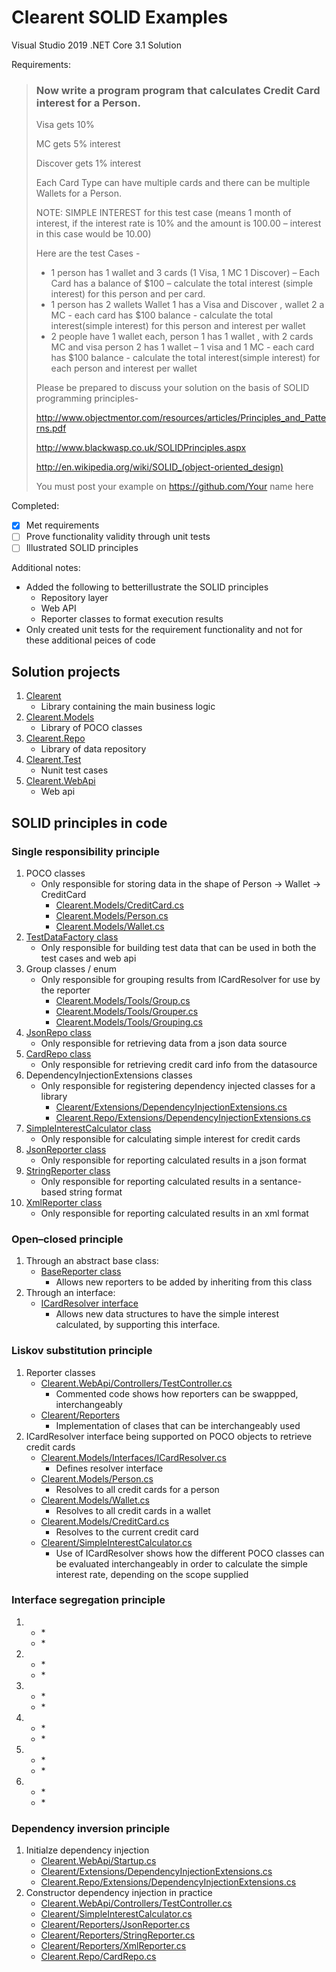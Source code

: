 # Clearent SOLID Examples

Visual Studio 2019 .NET Core 3.1 Solution

Requirements:
> ### Now write a program program that calculates Credit Card interest for a Person.  
>  
> Visa gets 10%
>  
> MC gets 5% interest
>  
> Discover gets 1% interest
>  
>  
> Each Card Type can have multiple cards and there can be multiple Wallets for a Person. 
>  
>  
> NOTE:  SIMPLE INTEREST for this test case (means 1 month of interest, if the interest rate is 10% and the amount is 100.00 – interest in this case would be 10.00) 
> 
>  
> Here are the test Cases - 
>  
> *	1 person has 1 wallet and 3 cards (1 Visa, 1 MC 1 Discover) – Each Card has a balance of $100 – calculate the total interest (simple interest) for this person and per card. 
> *	1 person has 2 wallets  Wallet 1 has a Visa and Discover , wallet 2 a MC -  each card has $100 balance - calculate the total interest(simple interest) for this person and interest per wallet
> *	2 people have 1 wallet each,  person 1 has 1 wallet , with 2 cards MC and visa person 2 has 1 wallet – 1 visa and 1 MC -  each card has $100 balance - calculate the total interest(simple interest) for each person and interest per wallet
> 
> Please be prepared to discuss your solution on the basis of SOLID programming principles-
> 
> http://www.objectmentor.com/resources/articles/Principles_and_Patterns.pdf 
> 
> http://www.blackwasp.co.uk/SOLIDPrinciples.aspx 
> 
> http://en.wikipedia.org/wiki/SOLID_(object-oriented_design) 
> 
> You must post your example on https://github.com/Your name here


Completed:

- [x] Met requirements
- [ ] Prove functionality validity through unit tests
- [ ] Illustrated SOLID principles

Additional notes:
   * Added the following to betterillustrate the SOLID principles
      * Repository layer
      * Web API
      * Reporter classes to format execution results
   * Only created unit tests for the requirement functionality and not for these additional peices of code


## Solution projects

1. [Clearent](https://github.com/JoelSkimoreMartin/Clearent/tree/master/Clearent)
    * Library containing the main business logic
1. [Clearent.Models](https://github.com/JoelSkimoreMartin/Clearent/tree/master/Clearent.Models)
    * Library of POCO classes
1. [Clearent.Repo](https://github.com/JoelSkimoreMartin/Clearent/tree/master/Clearent.Repo)
    * Library of data repository
1. [Clearent.Test](https://github.com/JoelSkimoreMartin/Clearent/tree/master/Clearent.Test)
    * Nunit test cases
1. [Clearent.WebApi](https://github.com/JoelSkimoreMartin/Clearent/tree/master/Clearent.WebApi)
   * Web api

## SOLID principles in code


### Single responsibility principle

1. POCO classes
    * Only responsible for storing data in the shape of Person -> Wallet -> CreditCard
        * [Clearent.Models/CreditCard.cs](https://github.com/JoelSkimoreMartin/Clearent/blob/master/Clearent.Models/CreditCard.cs)
        * [Clearent.Models/Person.cs](https://github.com/JoelSkimoreMartin/Clearent/blob/master/Clearent.Models/Person.cs)
        * [Clearent.Models/Wallet.cs](https://github.com/JoelSkimoreMartin/Clearent/blob/master/Clearent.Models/Wallet.cs)
1. [TestDataFactory class](https://github.com/JoelSkimoreMartin/Clearent/blob/master/Clearent.Models/Tools/TestDataFactory.cs)
    * Only responsible for building test data that can be used in both the test cases and web api
1. Group classes / enum
    * Only responsible for grouping results from ICardResolver for use by the reporter
        * [Clearent.Models/Tools/Group.cs](https://github.com/JoelSkimoreMartin/Clearent/blob/master/Clearent.Models/Tools/Group.cs)
        * [Clearent.Models/Tools/Grouper.cs](https://github.com/JoelSkimoreMartin/Clearent/blob/master/Clearent.Models/Tools/Grouper.cs)
        * [Clearent.Models/Tools/Grouping.cs](https://github.com/JoelSkimoreMartin/Clearent/blob/master/Clearent.Models/Tools/Grouping.cs)
1. [JsonRepo class](https://github.com/JoelSkimoreMartin/Clearent/blob/master/Clearent.Repo/JsonRepo.cs)
    * Only responsible for retrieving data from a json data source
1. [CardRepo class](https://github.com/JoelSkimoreMartin/Clearent/blob/master/Clearent.Repo/CardRepo.cs)
    * Only responsible for retrieving credit card info from the datasource
1. DependencyInjectionExtensions classes
    * Only responsible for registering dependency injected classes for a library
        * [Clearent/Extensions/DependencyInjectionExtensions.cs](https://github.com/JoelSkimoreMartin/Clearent/blob/master/Clearent/Extensions/DependencyInjectionExtensions.cs)
        * [Clearent.Repo/Extensions/DependencyInjectionExtensions.cs](https://github.com/JoelSkimoreMartin/Clearent/blob/master/Clearent.Repo/Extensions/DependencyInjectionExtensions.cs)
1. [SimpleInterestCalculator class](https://github.com/JoelSkimoreMartin/Clearent/blob/master/Clearent/SimpleInterestCalculator.cs)
    * Only responsible for calculating simple interest for credit cards
1. [JsonReporter class](https://github.com/JoelSkimoreMartin/Clearent/blob/master/Clearent/Reporters/JsonReporter.cs)
    * Only responsible for reporting calculated results in a json format
1. [StringReporter class](https://github.com/JoelSkimoreMartin/Clearent/blob/master/Clearent/Reporters/StringReporter.cs)
    * Only responsible for reporting calculated results in a sentance-based string format
1. [XmlReporter class](https://github.com/JoelSkimoreMartin/Clearent/blob/master/Clearent/Reporters/XmlReporter.cs)
    * Only responsible for reporting calculated results in an xml format


### Open–closed principle


1. Through an abstract base class:
    * [BaseReporter class](https://github.com/JoelSkimoreMartin/Clearent/blob/master/Clearent/Reporters/BaseReporter.cs)
        * Allows new reporters to be added by inheriting from this class
1. Through an interface:
    * [ICardResolver interface](https://github.com/JoelSkimoreMartin/Clearent/blob/master/Clearent.Models/Interfaces/ICardResolver.cs)
        * Allows new data structures to have the simple interest calculated, by supporting this interface.


### Liskov substitution principle


1. Reporter classes
    * [Clearent.WebApi/Controllers/TestController.cs](https://github.com/JoelSkimoreMartin/Clearent/blob/master/Clearent.WebApi/Controllers/TestController.cs)
        * Commented code shows how reporters can be swappped, interchangeably
    * [Clearent/Reporters](https://github.com/JoelSkimoreMartin/Clearent/tree/master/Clearent/Reporters)
        * Implementation of clases that can be interchangeably used
1. ICardResolver interface being supported on POCO objects to retrieve credit cards
    * [Clearent.Models/Interfaces/ICardResolver.cs](https://github.com/JoelSkimoreMartin/Clearent/blob/master/Clearent.Models/Interfaces/ICardResolver.cs)
        * Defines resolver interface
    * [Clearent.Models/Person.cs](https://github.com/JoelSkimoreMartin/Clearent/blob/master/Clearent.Models/Person.cs)
        * Resolves to all credit cards for a person
    * [Clearent.Models/Wallet.cs](https://github.com/JoelSkimoreMartin/Clearent/blob/master/Clearent.Models/Wallet.cs)
        * Resolves to all credit cards in a wallet
    * [Clearent.Models/CreditCard.cs](https://github.com/JoelSkimoreMartin/Clearent/blob/master/Clearent.Models/CreditCard.cs)
        * Resolves to the current credit card
    * [Clearent/SimpleInterestCalculator.cs](https://github.com/JoelSkimoreMartin/Clearent/blob/master/Clearent/SimpleInterestCalculator.cs)
        * Use of ICardResolver shows how the different POCO classes can be evaluated interchangeably in order to calculate the simple interest rate, depending on the scope supplied


### Interface segregation principle


1. 
    * []()
        *
    * []()
        *
1. 
    * []()
        *
    * []()
        *
1. 
    * []()
        *
    * []()
        *
1. 
    * []()
        *
    * []()
        *
1. 
    * []()
        *
    * []()
        *
1. 
    * []()
        *
    * []()
        *



### Dependency inversion principle


1. Initialze dependency injection
    *  [Clearent.WebApi/Startup.cs](https://github.com/JoelSkimoreMartin/Clearent/blob/master/Clearent.WebApi/Startup.cs)
    *  [Clearent/Extensions/DependencyInjectionExtensions.cs](https://github.com/JoelSkimoreMartin/Clearent/blob/master/Clearent/Extensions/DependencyInjectionExtensions.cs)
    *  [Clearent.Repo/Extensions/DependencyInjectionExtensions.cs](https://github.com/JoelSkimoreMartin/Clearent/blob/master/Clearent.Repo/Extensions/DependencyInjectionExtensions.cs)
1. Constructor dependency injection in practice
    * [Clearent.WebApi/Controllers/TestController.cs](https://github.com/JoelSkimoreMartin/Clearent/blob/master/Clearent.WebApi/Controllers/TestController.cs)
    *  [Clearent/SimpleInterestCalculator.cs](https://github.com/JoelSkimoreMartin/Clearent/blob/master/Clearent/SimpleInterestCalculator.cs)
    *  [Clearent/Reporters/JsonReporter.cs](https://github.com/JoelSkimoreMartin/Clearent/blob/master/Clearent/Reporters/JsonReporter.cs)
    *  [Clearent/Reporters/StringReporter.cs](https://github.com/JoelSkimoreMartin/Clearent/blob/master/Clearent/Reporters/StringReporter.cs)
    *  [Clearent/Reporters/XmlReporter.cs](https://github.com/JoelSkimoreMartin/Clearent/blob/master/Clearent/Reporters/XmlReporter.cs)
    *  [Clearent.Repo/CardRepo.cs](https://github.com/JoelSkimoreMartin/Clearent/blob/master/Clearent.Repo/CardRepo.cs)
